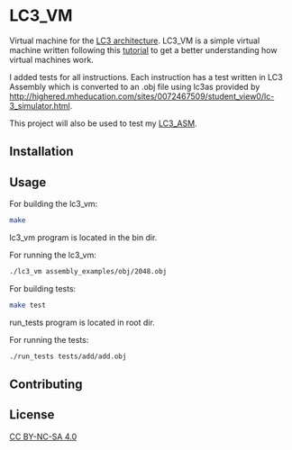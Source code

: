 # LC3_VM

Virtual machine for the  [LC3 architecture](https://en.wikipedia.org/wiki/Little_Computer_3).
LC3_VM is a simple virtual machine written following this [tutorial](https://justinmeiners.github.io/lc3-vm/) to get a better understanding how virtual machines work.

I added tests for all instructions. Each instruction has a test written in LC3 Assembly which is converted to an .obj file using lc3as provided by http://highered.mheducation.com/sites/0072467509/student_view0/lc-3_simulator.html.

This project will also be used to test my [LC3_ASM](https://github.com/feelqah/LC3_ASM).

## Installation


## Usage
For building the lc3_vm:
```bash
make 
```
lc3_vm program is located in the bin dir.

For running the lc3_vm:
```bash
./lc3_vm assembly_examples/obj/2048.obj
```

For building tests:
```bash
make test
```
run_tests program is located in root dir.

For running the tests:
```bash
./run_tests tests/add/add.obj
```

## Contributing

## License

[CC BY-NC-SA 4.0](https://creativecommons.org/licenses/by-nc-sa/4.0/)
